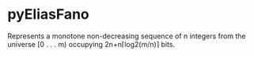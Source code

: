 # pyEliasFano
Represents a monotone non-decreasing sequence of n integers from the universe [0 . . . m) occupying 2n+n⌈log2(m/n)⌉ bits.
